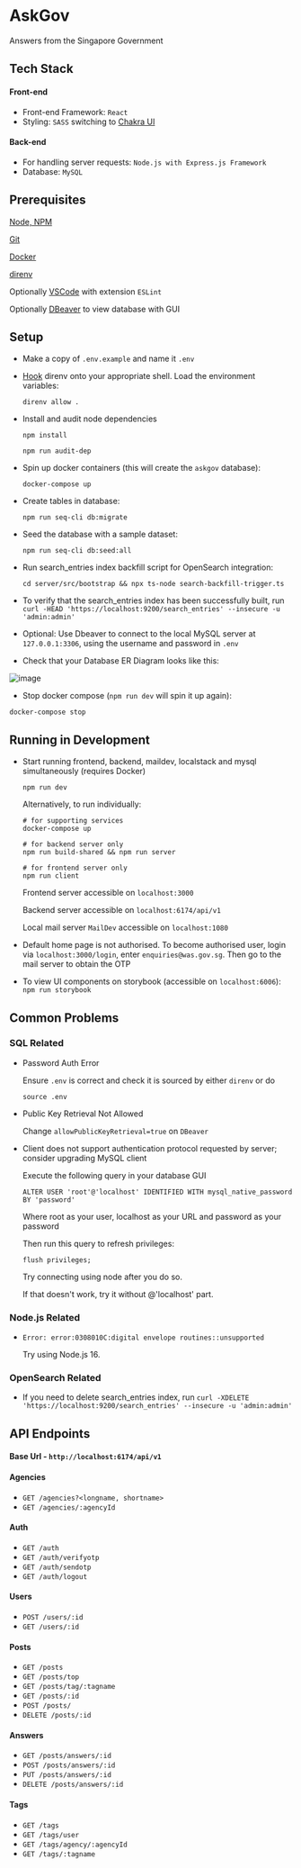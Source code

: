 # AskGov
Answers from the Singapore Government 

## Tech Stack

#### Front-end

- Front-end Framework: `React`
- Styling: `SASS` switching to [Chakra UI](https://chakra-ui.com/)

#### Back-end

- For handling server requests: `Node.js with Express.js Framework`
- Database: `MySQL`
  
## Prerequisites
[Node, NPM](https://docs.npmjs.com/downloading-and-installing-node-js-and-npm)

[Git](https://git-scm.com/download/mac)

[Docker](https://docs.docker.com/desktop/mac/install/)

[direnv](https://formulae.brew.sh/formula/direnv#default)

Optionally [VSCode](https://code.visualstudio.com/) with extension `ESLint`

Optionally [DBeaver](https://dbeaver.io/download/) to view database with GUI

## Setup

* Make a copy of `.env.example` and name it `.env`

* [Hook](https://github.com/direnv/direnv/blob/master/docs/hook.md) direnv onto your appropriate shell. Load the environment variables:

  ```
  direnv allow .
  ```

* Install and audit node dependencies

  ```
  npm install

  npm run audit-dep
  ```

* Spin up docker containers (this will create the `askgov` database):
  
  ```
  docker-compose up
  ```

* Create tables in database:

  ```
  npm run seq-cli db:migrate
  ```
  
* Seed the database with a sample dataset:

  ```
  npm run seq-cli db:seed:all
  ```

* Run search_entries index backfill script for OpenSearch integration:

  ```
  cd server/src/bootstrap && npx ts-node search-backfill-trigger.ts
  ```

* To verify that the search_entries index has been successfully built, run `curl -HEAD 'https://localhost:9200/search_entries' --insecure -u 'admin:admin'`

* Optional: Use Dbeaver to connect to the local MySQL server at `127.0.0.1:3306`, using the username and password in `.env`

* Check that your Database ER Diagram looks like this:
  
![image](https://user-images.githubusercontent.com/56983748/144220333-29ce7c06-09dc-4f0c-85cb-899920bf6518.png)


* Stop docker compose (`npm run dev` will spin it up again):

 ```
 docker-compose stop
 ```

## Running in Development

* Start running frontend, backend, maildev, localstack and mysql simultaneously (requires Docker)

  ```
  npm run dev
  ```

  Alternatively, to run individually:

  ```
  # for supporting services
  docker-compose up

  # for backend server only
  npm run build-shared && npm run server

  # for frontend server only
  npm run client
  ```
  
  Frontend server accessible on `localhost:3000`
  
  Backend server accessible on `localhost:6174/api/v1`
  
  Local mail server `MailDev` accessible on `localhost:1080`

* Default home page is not authorised. To become authorised user, login via `localhost:3000/login`, enter `enquiries@was.gov.sg`. Then go to the mail server to obtain the OTP

* To view UI components on storybook (accessible on `localhost:6006`): `npm run storybook`

## Common Problems

### SQL Related
- Password Auth Error
  
  Ensure `.env` is correct and check it is sourced by either `direnv` or do
  ```
  source .env
  ```
- Public Key Retrieval Not Allowed

  Change `allowPublicKeyRetrieval=true` on `DBeaver`

- Client does not support authentication protocol requested by server; consider upgrading MySQL client

  Execute the following query in your database GUI

  ```
  ALTER USER 'root'@'localhost' IDENTIFIED WITH mysql_native_password BY 'password'
  ```

  Where root as your user, localhost as your URL and password as your password

  Then run this query to refresh privileges:

  ```
  flush privileges;
  ```

  Try connecting using node after you do so.

  If that doesn't work, try it without @'localhost' part.

### Node.js Related

- `Error: error:0308010C:digital envelope routines::unsupported`

  Try using Node.js 16.

### OpenSearch Related

- If you need to delete search_entries index, run `curl -XDELETE 'https://localhost:9200/search_entries' --insecure -u 'admin:admin'`

## API Endpoints

#### Base Url - `http://localhost:6174/api/v1`

#### Agencies
- `GET /agencies?<longname, shortname>`
- `GET /agencies/:agencyId`

#### Auth
- `GET /auth`
- `GET /auth/verifyotp`
- `GET /auth/sendotp`
- `GET /auth/logout`

#### Users

- `POST /users/:id`
- `GET /users/:id`

#### Posts

- `GET /posts`
- `GET /posts/top`
- `GET /posts/tag/:tagname`
- `GET /posts/:id`
- `POST /posts/`
- `DELETE /posts/:id`

#### Answers

- `GET /posts/answers/:id`
- `POST /posts/answers/:id`
- `PUT /posts/answers/:id`
- `DELETE /posts/answers/:id`

#### Tags

- `GET /tags`
- `GET /tags/user`
- `GET /tags/agency/:agencyId`
- `GET /tags/:tagname`
